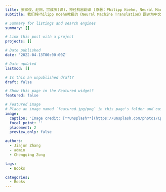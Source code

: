 ```yaml
---
title: 张家俊，赵阳，宗成庆(译)，神经机器翻译 (原著：Philipp Koehn, Neural Machine Translation), 机械工业出版社, 2022.4    
subtitle: 我们将Philipp Koehn教授的《Neural Machine Translation》翻译为中文《神经机器翻译》 (2022.4).

# Summary for listings and search engines
summary: []

# Link this post with a project
projects: []

# Date published
date: '2022-04-13T00:00:00Z'

# Date updated
lastmod: []

# Is this an unpublished draft?
draft: false

# Show this page in the Featured widget?
featured: false

# Featured image
# Place an image named `featured.jpg/png` in this page's folder and customize its options here.
image:
  caption: 'Image credit: [**Unsplash**](https://unsplash.com/photos/CpkOjOcXdUY)'
  focal_point: ''
  placement: 2
  preview_only: false

authors:
  - Jiajun Zhang
  - admin
  - Chengqing Zong

tags:
  - Books

categories:
  - Books
---
```

